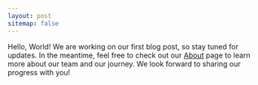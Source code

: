 ```yaml
---
layout: post
sitemap: false
---
```


Hello, World! We are working on our first blog post, so stay tuned for updates. In the meantime, feel free to check out our [About](/about) page to learn more about our team and our journey. We look forward to sharing our progress with you!
```